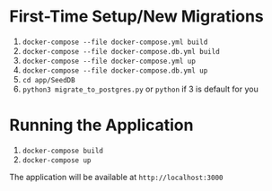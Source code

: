 # First-Time Setup/New Migrations

1. `docker-compose --file docker-compose.yml build`
2. `docker-compose --file docker-compose.db.yml build`
3. `docker-compose --file docker-compose.yml up`
4. `docker-compose --file docker-compose.db.yml up`
5. `cd app/SeedDB`
6. `python3 migrate_to_postgres.py` or `python` if 3 is default for you

# Running the Application

1. `docker-compose build`
2. `docker-compose up`

The application will be available at `http://localhost:3000`
